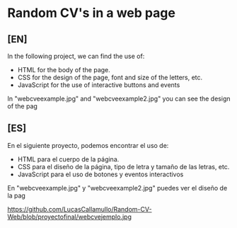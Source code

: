 # Random CV's in a web page

## [EN]
In the following project, we can find the use of:

* HTML for the body of the page.
* CSS for the design of the page, font and size of the letters, etc.
* JavaScript for the use of interactive buttons and events

In "webcveexample.jpg" and "webcveexample2.jpg" you can see the design of the pag


## [ES]
En el siguiente proyecto, podemos encontrar el uso de:

* HTML para el cuerpo de la página.
* CSS para el diseño de la página, tipo de letra y tamaño de las letras, etc.
* JavaScript para el uso de botones y eventos interactivos

En "webcveexample.jpg" y "webcveexample2.jpg" puedes ver el diseño de la pag

https://github.com/LucasCallamullo/Random-CV-Web/blob/proyectofinal/webcvejemplo.jpg
